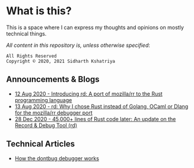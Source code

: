 # What is this?

This is a space where I can express my thoughts and opinions on mostly technical things.

_All content in this repository is, unless otherwise specified_:
```
All Rights Reserved
Copyright © 2020, 2021 Sidharth Kshatriya
```

## Announcements & Blogs

- [12 Aug 2020 - Introducing rd: A port of mozilla/rr to the Rust programming language](001-rd-intro.md)
- [13 Aug 2020 - rd: Why I chose Rust instead of Golang, OCaml or Dlang for the mozilla/rr debugger port](002-why-rust.md)
- [28 Dec 2020 - 45,000+ lines of Rust code later: An update on the Record & Debug Tool (rd)](003-Rd-makes-significant-advances.md)

## Technical Articles
- [How the dontbug debugger works](https://github.com/sidkshatriya/dontbug/wiki/How-the-Dontbug-Debugger-works)
